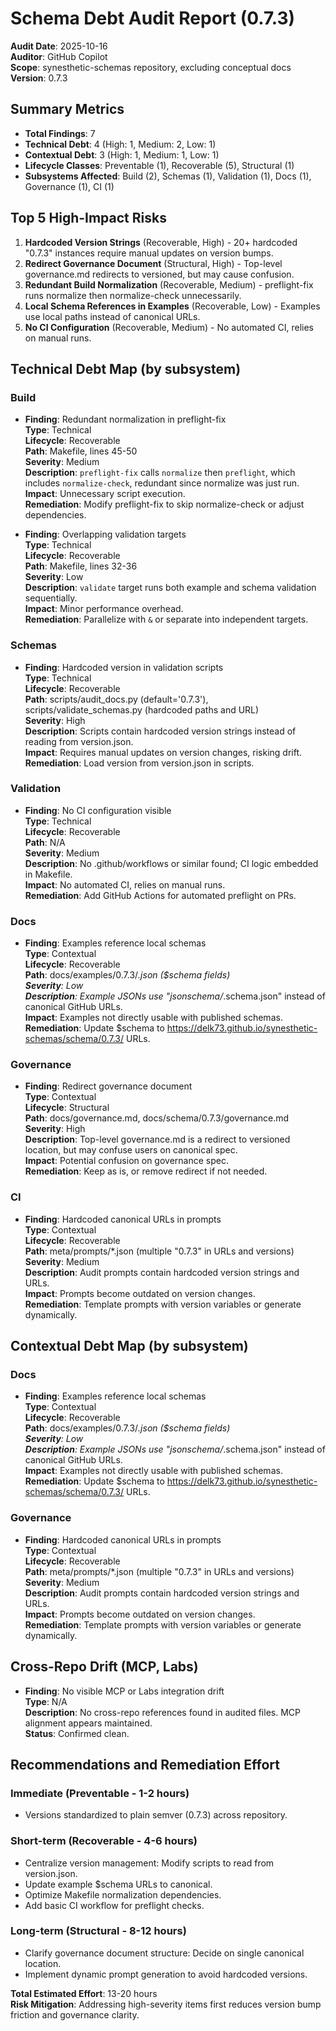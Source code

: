 # Schema Debt Audit Report (0.7.3)

**Audit Date**: 2025-10-16  
**Auditor**: GitHub Copilot  
**Scope**: synesthetic-schemas repository, excluding conceptual docs  
**Version**: 0.7.3  

## Summary Metrics

- **Total Findings**: 7
- **Technical Debt**: 4 (High: 1, Medium: 2, Low: 1)
- **Contextual Debt**: 3 (High: 1, Medium: 1, Low: 1)
- **Lifecycle Classes**: Preventable (1), Recoverable (5), Structural (1)
- **Subsystems Affected**: Build (2), Schemas (1), Validation (1), Docs (1), Governance (1), CI (1)

## Top 5 High-Impact Risks

1. **Hardcoded Version Strings** (Recoverable, High) - 20+ hardcoded "0.7.3" instances require manual updates on version bumps.
2. **Redirect Governance Document** (Structural, High) - Top-level governance.md redirects to versioned, but may cause confusion.
3. **Redundant Build Normalization** (Recoverable, Medium) - preflight-fix runs normalize then normalize-check unnecessarily.
4. **Local Schema References in Examples** (Recoverable, Low) - Examples use local paths instead of canonical URLs.
5. **No CI Configuration** (Recoverable, Medium) - No automated CI, relies on manual runs.

## Technical Debt Map (by subsystem)

### Build
- **Finding**: Redundant normalization in preflight-fix  
  **Type**: Technical  
  **Lifecycle**: Recoverable  
  **Path**: Makefile, lines 45-50  
  **Severity**: Medium  
  **Description**: `preflight-fix` calls `normalize` then `preflight`, which includes `normalize-check`, redundant since normalize was just run.  
  **Impact**: Unnecessary script execution.  
  **Remediation**: Modify preflight-fix to skip normalize-check or adjust dependencies.

- **Finding**: Overlapping validation targets  
  **Type**: Technical  
  **Lifecycle**: Recoverable  
  **Path**: Makefile, lines 32-36  
  **Severity**: Low  
  **Description**: `validate` target runs both example and schema validation sequentially.  
  **Impact**: Minor performance overhead.  
  **Remediation**: Parallelize with `&` or separate into independent targets.

### Schemas
- **Finding**: Hardcoded version in validation scripts  
  **Type**: Technical  
  **Lifecycle**: Recoverable  
  **Path**: scripts/audit_docs.py (default='0.7.3'), scripts/validate_schemas.py (hardcoded paths and URL)  
  **Severity**: High  
  **Description**: Scripts contain hardcoded version strings instead of reading from version.json.  
  **Impact**: Requires manual updates on version changes, risking drift.  
  **Remediation**: Load version from version.json in scripts.

### Validation
- **Finding**: No CI configuration visible  
  **Type**: Technical  
  **Lifecycle**: Recoverable  
  **Path**: N/A  
  **Severity**: Medium  
  **Description**: No .github/workflows or similar found; CI logic embedded in Makefile.  
  **Impact**: No automated CI, relies on manual runs.  
  **Remediation**: Add GitHub Actions for automated preflight on PRs.

### Docs
- **Finding**: Examples reference local schemas  
  **Type**: Contextual  
  **Lifecycle**: Recoverable  
  **Path**: docs/examples/0.7.3/*.json ($schema fields)  
  **Severity**: Low  
  **Description**: Example JSONs use "jsonschema/*.schema.json" instead of canonical GitHub URLs.  
  **Impact**: Examples not directly usable with published schemas.  
  **Remediation**: Update $schema to https://delk73.github.io/synesthetic-schemas/schema/0.7.3/ URLs.

### Governance
- **Finding**: Redirect governance document  
  **Type**: Contextual  
  **Lifecycle**: Structural  
  **Path**: docs/governance.md, docs/schema/0.7.3/governance.md  
  **Severity**: High  
  **Description**: Top-level governance.md is a redirect to versioned location, but may confuse users on canonical spec.  
  **Impact**: Potential confusion on governance spec.  
  **Remediation**: Keep as is, or remove redirect if not needed.

### CI
- **Finding**: Hardcoded canonical URLs in prompts  
  **Type**: Contextual  
  **Lifecycle**: Recoverable  
  **Path**: meta/prompts/*.json (multiple "0.7.3" in URLs and versions)  
  **Severity**: Medium  
  **Description**: Audit prompts contain hardcoded version strings and URLs.  
  **Impact**: Prompts become outdated on version changes.  
  **Remediation**: Template prompts with version variables or generate dynamically.

## Contextual Debt Map (by subsystem)

### Docs
- **Finding**: Examples reference local schemas  
  **Type**: Contextual  
  **Lifecycle**: Recoverable  
  **Path**: docs/examples/0.7.3/*.json ($schema fields)  
  **Severity**: Low  
  **Description**: Example JSONs use "jsonschema/*.schema.json" instead of canonical GitHub URLs.  
  **Impact**: Examples not directly usable with published schemas.  
  **Remediation**: Update $schema to https://delk73.github.io/synesthetic-schemas/schema/0.7.3/ URLs.

### Governance
- **Finding**: Hardcoded canonical URLs in prompts  
  **Type**: Contextual  
  **Lifecycle**: Recoverable  
  **Path**: meta/prompts/*.json (multiple "0.7.3" in URLs and versions)  
  **Severity**: Medium  
  **Description**: Audit prompts contain hardcoded version strings and URLs.  
  **Impact**: Prompts become outdated on version changes.  
  **Remediation**: Template prompts with version variables or generate dynamically.

## Cross-Repo Drift (MCP, Labs)

- **Finding**: No visible MCP or Labs integration drift  
  **Type**: N/A  
  **Description**: No cross-repo references found in audited files. MCP alignment appears maintained.  
  **Status**: Confirmed clean.

## Recommendations and Remediation Effort

### Immediate (Preventable - 1-2 hours)
- Versions standardized to plain semver (0.7.3) across repository.

### Short-term (Recoverable - 4-6 hours)
- Centralize version management: Modify scripts to read from version.json.
- Update example $schema URLs to canonical.
- Optimize Makefile normalization dependencies.
- Add basic CI workflow for preflight checks.

### Long-term (Structural - 8-12 hours)
- Clarify governance document structure: Decide on single canonical location.
- Implement dynamic prompt generation to avoid hardcoded versions.

**Total Estimated Effort**: 13-20 hours  
**Risk Mitigation**: Addressing high-severity items first reduces version bump friction and governance clarity.